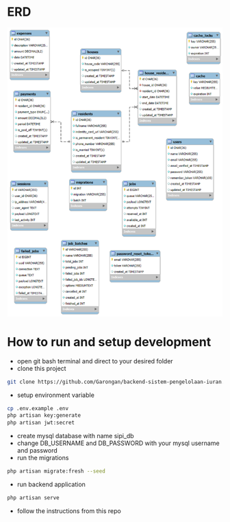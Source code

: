 # ERD
![erd](erd.png)

# How to run and setup development
- open git bash terminal and direct to your desired folder
- clone this project
```bash
git clone https://github.com/Garongan/backend-sistem-pengelolaan-iuran.git
```
- setup environment variable
```bash
cp .env.example .env
php artisan key:generate
php artisan jwt:secret
```
- create mysql database with name sipi_db
- change DB_USERNAME and DB_PASSWORD with your mysql username and password
- run the migrations
```bash
php artisan migrate:fresh --seed
```
- run backend application
```bash
php artisan serve
```
- follow the instructions from this repo